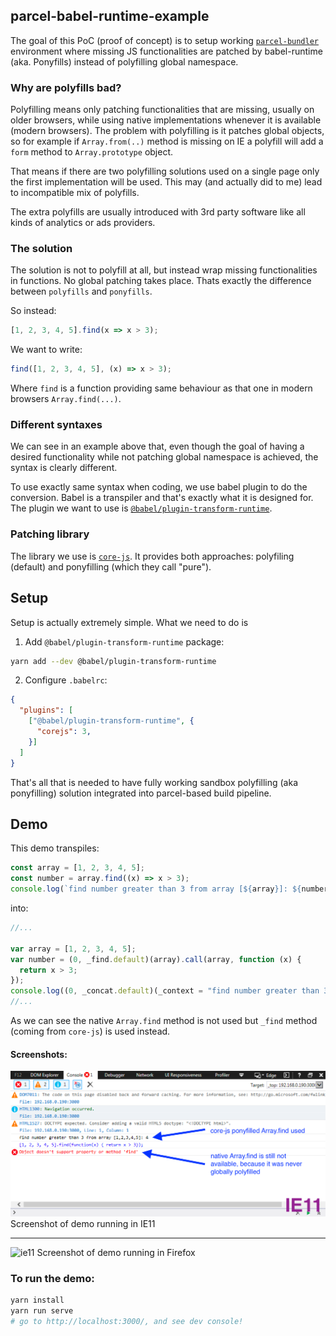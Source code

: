 ## parcel-babel-runtime-example

The goal of this PoC (proof of concept) is to setup working [`parcel-bundler`](https://github.com/parcel-bundler/parcel) environment where missing JS functionalities are patched by babel-runtime (aka. Ponyfills) instead of polyfilling global namespace.

### Why are polyfills bad?
Polyfilling means only patching functionalities that are missing, usually on older browsers, while using native implementations whenever it is available (modern browsers). The problem with polyfilling is it patches global objects, so for example if `Array.from(..)` method is missing on IE a polyfill will add a `form` method to `Array.prototype` object.

That means if there are two polyfilling solutions used on a single page only the first implementation will be used. This may (and actually did to me) lead to incompatible mix of polyfills.

The extra polyfills are usually introduced with 3rd party software like all kinds of analytics or ads providers.

### The solution
The solution is not to polyfill at all, but instead wrap missing functionalities in functions. No global patching takes place. Thats exactly the difference between `polyfills` and `ponyfills`.

So instead:

```js
[1, 2, 3, 4, 5].find(x => x > 3);
```

We want to write:

```js
find([1, 2, 3, 4, 5], (x) => x > 3);
```
Where `find` is a function providing same behaviour as that one in modern browsers `Array.find(...)`.


### Different syntaxes
We can see in an example above that, even though the goal of having a desired functionality while not patching global namespace is achieved, the syntax is clearly different.

To use exactly same syntax when coding, we use babel plugin to do the conversion. Babel is a transpiler and that's exactly what it is designed for.
The plugin we want to use is [`@babel/plugin-transform-runtime`](https://babeljs.io/docs/en/babel-plugin-transform-runtime).


### Patching library
The library we use is [`core-js`](https://github.com/zloirock/core-js). It provides both approaches: polyfiling (default) and ponyfilling (which they call "pure").

## Setup
Setup is actually extremely simple. What we need to do is
1) Add `@babel/plugin-transform-runtime` package:
```bash
yarn add --dev @babel/plugin-transform-runtime
```

2) Configure `.babelrc`:

```json
{
  "plugins": [
    ["@babel/plugin-transform-runtime", {
      "corejs": 3,
    }]
  ]
}

```

That's all that is needed to have fully working sandbox polyfilling (aka ponyfilling) solution integrated into parcel-based build pipeline.

## Demo
This demo transpiles:
```js
const array = [1, 2, 3, 4, 5];
const number = array.find((x) => x > 3);
console.log(`find number greater than 3 from array [${array}]: ${number}`);
```

into:
```js
//...

var array = [1, 2, 3, 4, 5];
var number = (0, _find.default)(array).call(array, function (x) {
  return x > 3;
});
console.log((0, _concat.default)(_context = "find number greater than 3 from array [".concat(array, "]: ")).call(_context, number));
//...
```
As we can see the native `Array.find` method is not used but `_find` method (coming from `core-js`) is used instead.

#### Screenshots:
![ie11](./images/ie11.png)
Screenshot of demo running in IE11

---
![ie11](./images/ff.png)
Screenshot of demo running in Firefox

### To run the demo:

```bash
yarn install
yarn run serve
# go to http://localhost:3000/, and see dev console!
```